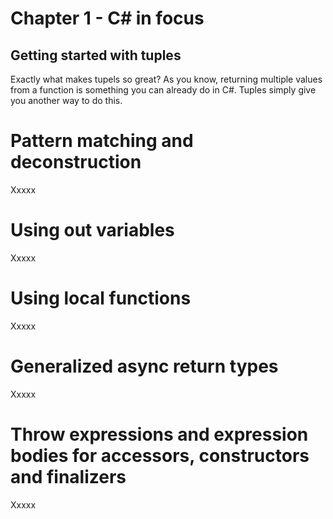 ﻿# Chapter 1 - C# in focus

## Getting started with tuples
Exactly what makes tupels so great? As you know, returning multiple values from a function is something you can already do in C#. Tuples simply give you another way to do this.

# Pattern matching and deconstruction
Xxxxx

# Using out variables
Xxxxx

# Using local functions
Xxxxx

# Generalized async return types
Xxxxx

# Throw expressions and expression bodies for accessors, constructors and finalizers
Xxxxx
